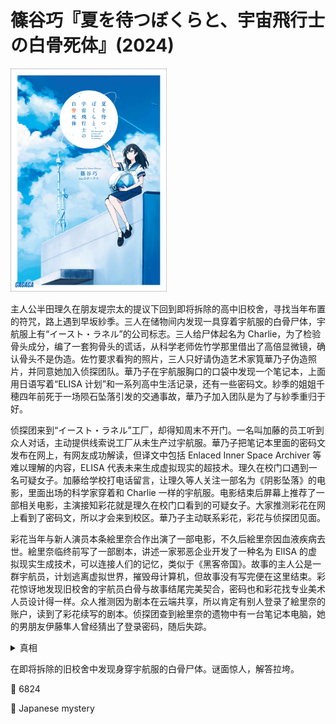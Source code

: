 # 篠谷巧『夏を待つぼくらと、宇宙飛行士の白骨死体』(2024)

<img src=images/2024_cover.jpg width=250/>

主人公半田理久在朋友堤宗太的提议下回到即将拆除的高中旧校舍，寻找当年布置的符咒，路上遇到早坂紗季。三人在储物间内发现一具穿着宇航服的白骨尸体，宇航服上有“イースト・ラネル”的公司标志。三人给尸体起名为 Charlie，为了检验骨头成分，编了一套狗骨头的谎话，从科学老师佐竹学那里借出了高倍显微镜，确认骨头不是伪造。佐竹要求看狗的照片，三人只好请伪造艺术家筧華乃子伪造照片，并同意她加入侦探团队。華乃子在宇航服胸口的口袋中发现一个笔记本，上面用日语写着“ELISA 计划”和一系列高中生活记录，还有一些密码文。紗季的姐姐千穂四年前死于一场陨石坠落引发的交通事故，華乃子加入团队是为了与紗季重归于好。

侦探团来到“イースト・ラネル”工厂，却得知周末不开门。一名叫加藤的员工听到众人对话，主动提供线索说工厂从未生产过宇航服。華乃子把笔记本里面的密码文发布在网上，有网友成功解读，但译文中包括 Enlaced Inner Space Archiver 等难以理解的内容，ELISA 代表未来生成虚拟现实的超技术。理久在校门口遇到一名可疑女子。加藤给学校打电话留言，让理久等人关注一部名为《阴影坠落》的电影，里面出场的科学家穿着和 Charlie 一样的宇航服。电影结束后屏幕上推荐了一部相关电影，主演接知彩花就是理久在校门口看到的可疑女子。大家推测彩花在网上看到了密码文，所以才会来到校区。華乃子主动联系彩花，彩花与侦探团见面。

彩花当年与新人演员本条絵里奈合作出演了一部电影，不久后絵里奈因血液疾病去世。絵里奈临终前写了一部剧本，讲述一家邪恶企业开发了一种名为 ElISA 的虚拟现实生成技术，可以连接人们的记忆，类似于《黑客帝国》。故事的主人公是一群宇航员，计划逃离虚拟世界，摧毁母计算机，但故事没有写完便在这里结束。彩花惊讶地发现旧校舍的宇航员白骨与故事结尾完美契合，密码也和彩花找专业美术人员设计得一样。众人推测因为剧本在云端共享，所以肯定有别人登录了絵里奈的账户，读到了彩花续写的剧本。侦探团查到絵里奈的遗物中有一台笔记本电脑，她的男朋友伊藤隼人曾经猜出了登录密码，随后失踪。

<details><summary>真相</summary>
隼人读到了絵里奈的剧本，陷入剧情之中，决定追随絵里奈自杀，被一个爱好“寻找尸体”的男子救下。宇航员白骨是一具不知名的自杀者，隼人从仓库中偷来宇航服，把白骨装扮成剧本中的形象，纪念絵里奈。
</details>

在即将拆除的旧校舍中发现身穿宇航服的白骨尸体。谜面惊人，解答拉垮。

:link: 6824

:file_folder: Japanese mystery

